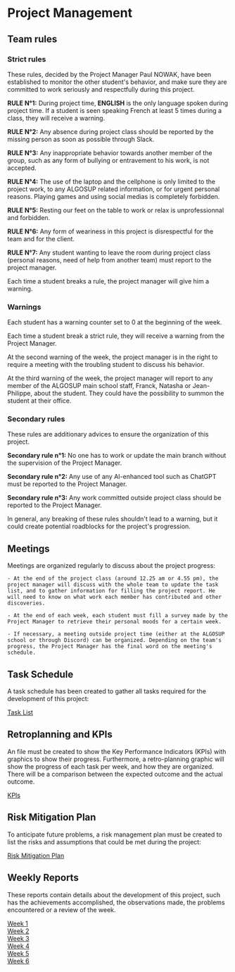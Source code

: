 # Project Management 

## Team rules

### Strict rules

These rules, decided by the Project Manager Paul NOWAK, have been established to monitor the other student's behavior, and make sure they are committed to work seriously and respectfully during this project.

**RULE N°1:** During project time, **ENGLISH** is the only language spoken during project time. If a student is seen speaking French at least 5 times during a class, they will receive a warning.

**RULE N°2:** Any absence during project class should be reported by the missing person as soon as possible through Slack.

**RULE N°3:** Any inappropriate behavior towards another member of the group, such as any form of bullying or entravement to his work, is not accepted.

**RULE N°4:** The use of the laptop and the cellphone is only limited to the project work, to any ALGOSUP related information, or for urgent personal reasons. Playing games and using social medias is completely forbidden.

**RULE N°5:** Resting our feet on the table to work or relax is unprofessionnal and forbidden.

**RULE N°6:** Any form of weariness in this project is disrespectful for the team and for the client.

**RULE N°7:** Any student wanting to leave the room during project class (personal reasons, need of help from another team) must report to the project manager.

Each time a student breaks a rule, the project manager will give him a warning. 

### Warnings

Each student has a warning counter set to 0 at the beginning of the week.

Each time a student break a strict rule, they will receive a warning from the Project Manager.

At the second warning of the week, the project manager is in the right to require a meeting with the troubling student to discuss his behavior.

At the third warning of the week, the project manager will report to any member of the ALGOSUP main school staff, Franck, Natasha or Jean-Philippe, about the student. They could have the possibility to summon the student at their office.

### Secondary rules

These rules are additionary advices to ensure the organization of this project.

**Secondary rule n°1:** No one has to work or update the main branch without the supervision of the Project Manager.

**Secondary rule n°2:** Any use of any AI-enhanced tool such as ChatGPT must be reported to the Project Manager.

**Secondary rule n°3:** Any work committed outside project class should be reported to the Project Manager.

In general, any breaking of these rules shouldn't lead to a warning, but it could create potential roadblocks for the project's progression.

## Meetings

Meetings are organized regularly to discuss about the project progress:

    - At the end of the project class (around 12.25 am or 4.55 pm), the project manager will discuss with the whole team to update the task list, and to gather information for filling the project report. He will need to know on what work each member has contributed and other discoveries.
    
    - At the end of each week, each student must fill a survey made by the Project Manager to retrieve their personal moods for a certain week.

    - If necessary, a meeting outside project time (either at the ALGOSUP school or through Discord) can be organized. Depending on the team's progress, the Project Manager has the final word on the meeting's schedule.

## Task Schedule

A task schedule has been created to gather all tasks required for the development of this project:

[Task List](https://algosup-my.sharepoint.com/:x:/p/paul_nowak/EZ5LSwoZ7URIkUB2GmtieIsBF0v54p2bRAPRpypMxDk_9w?e=3WzS50) <br>

## Retroplanning and KPIs

An file must be created to show the Key Performance Indicators (KPIs) with graphics to show their progress. Furthermore, a retro-planning graphic will show the progress of each task per week, and how they are organized. There will be a comparison between the expected outcome and the actual outcome.

[KPIs](TBD) <br>

## Risk Mitigation Plan

To anticipate future problems, a risk management plan must be created to list the risks and assumptions that could be met during the project:

[Risk Mitigation Plan](TBD)

## Weekly Reports

These reports contain details about the development of this project, such has the achievements accomplished, the observations made, the problems encountered or a review of the week.

[Week 1](https://algosup-my.sharepoint.com/:w:/p/paul_nowak/ETm7dUzIPcJNmiFoINfnm5IBpVKucoD2aSVN9uJbbRnGww?e=u9iPS0) <br> 
[Week 2](TBD) <br> 
[Week 3](TBD) <br> 
[Week 4](TBD) <br> 
[Week 5](TBD) <br> 
[Week 6](TBD) <br> 
